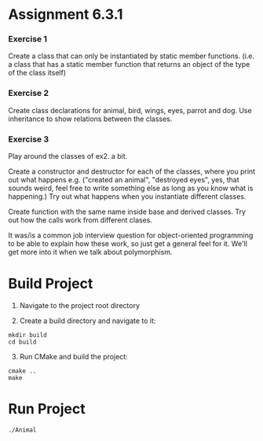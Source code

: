 # Assignment 6.3.1

### Exercise 1

Create a class that can only be instantiated by static member functions.  (i.e. a class
that has a static member function that returns an object of the type of the class itself)

### Exercise 2

Create class declarations for animal, bird, wings, eyes, parrot and dog.  Use inheritance to
show relations between the classes.

### Exercise 3

Play around the classes of ex2. a bit.

Create a constructor and destructor for each of the classes, where you print out what happens
e.g. ("created an animal", "destroyed eyes", yes, that sounds weird, feel free to write something
else as long as you know what is happening.)  Try out what happens when you instantiate different
classes.

Create function with the same name inside base and derived classes.  Try out how the calls work
from different clases.

It was/is a common job interview question for object-oriented programming to be able to explain
how these work, so just get a general feel for it.  We'll get more into it when we talk about
polymorphism.

# Build Project

1. Navigate to the project root directory

2. Create a build directory and navigate to it:

```shell
mkdir build
cd build
```

3. Run CMake and build the project:

```shell
cmake ..
make
```

# Run Project

```shell 
./Animal
```
